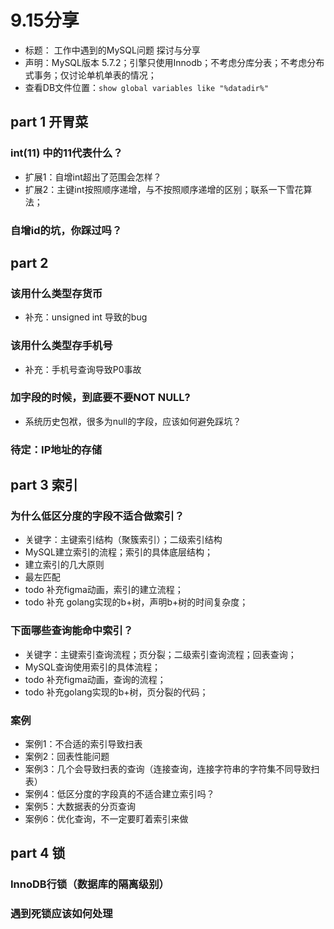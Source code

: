 # 9.15分享
- 标题： 工作中遇到的MySQL问题 探讨与分享
- 声明：MySQL版本 5.7.2；引擎只使用Innodb；不考虑分库分表；不考虑分布式事务；仅讨论单机单表的情况；
- 查看DB文件位置：`show global variables like "%datadir%"`

## part 1 开胃菜
### int(11) 中的11代表什么？
- 扩展1：自增int超出了范围会怎样？
- 扩展2：主键int按照顺序递增，与不按照顺序递增的区别；联系一下雪花算法；

### 自增id的坑，你踩过吗？


## part 2
### 该用什么类型存货币
- 补充：unsigned int 导致的bug

### 该用什么类型存手机号
- 补充：手机号查询导致P0事故

### 加字段的时候，到底要不要NOT NULL?
- 系统历史包袱，很多为null的字段，应该如何避免踩坑？

### 待定：IP地址的存储

## part 3 索引
### 为什么低区分度的字段不适合做索引？
- 关键字：主键索引结构（聚簇索引）；二级索引结构
- MySQL建立索引的流程；索引的具体底层结构；
- 建立索引的几大原则
- 最左匹配
- todo 补充figma动画，索引的建立流程；
- todo 补充 golang实现的b+树，声明b+树的时间复杂度；

### 下面哪些查询能命中索引？
- 关键字：主键索引查询流程；页分裂；二级索引查询流程；回表查询；
- MySQL查询使用索引的具体流程；
- todo 补充figma动画，查询的流程；
- todo 补充golang实现的b+树，页分裂的代码；

### 案例
- 案例1：不合适的索引导致扫表
- 案例2：回表性能问题
- 案例3：几个会导致扫表的查询（连接查询，连接字符串的字符集不同导致扫表）
- 案例4：低区分度的字段真的不适合建立索引吗？
- 案例5：大数据表的分页查询
- 案例6：优化查询，不一定要盯着索引来做

## part 4 锁
### InnoDB行锁（数据库的隔离级别）
### 遇到死锁应该如何处理
